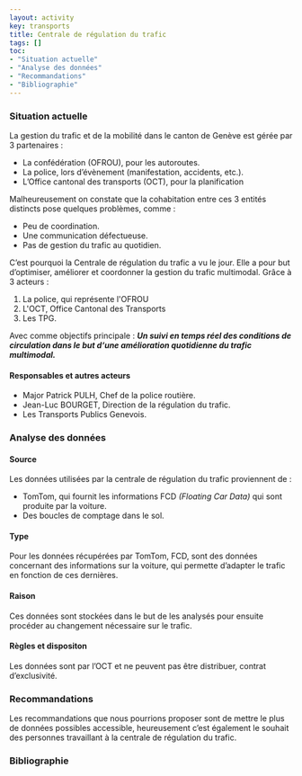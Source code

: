```yaml
---
layout: activity
key: transports
title: Centrale de régulation du trafic
tags: []
toc:
- "Situation actuelle"
- "Analyse des données"
- "Recommandations"
- "Bibliographie"
---
```


### Situation actuelle
La gestion du trafic et de la mobilité dans le canton de Genève est gérée par 3 partenaires :
- La confédération (OFROU), pour les autoroutes.
- La police, lors d’évènement (manifestation, accidents, etc.).
- L’Office cantonal des transports (OCT), pour la planification

Malheureusement on constate que la cohabitation entre ces 3 entités distincts pose quelques problèmes, comme : 
-	Peu de coordination.
-	Une communication défectueuse.
-	Pas de gestion du trafic au quotidien.

C’est pourquoi la Centrale de régulation du trafic a vu le jour. Elle a pour but d’optimiser, améliorer et coordonner la gestion du trafic multimodal. Grâce à 3 acteurs :
1. La police, qui représente l'OFROU
2. L'OCT, Office Cantonal des Transports 
3. Les TPG. 

Avec comme objectifs principale : _**Un suivi en temps réel des conditions de circulation dans le but d‘une amélioration quotidienne du trafic multimodal.**_

#### Responsables et autres acteurs
- Major Patrick PULH, Chef de la police routière.
- Jean-Luc BOURGET, Direction de la régulation du trafic.
- Les Transports Publics Genevois.

### Analyse des données
#### Source
Les données utilisées par la centrale de régulation du trafic proviennent de : 
-	TomTom, qui fournit les informations FCD _(Floating Car Data)_  qui sont produite par la voiture.
-	Des boucles de comptage dans le sol. 

#### Type
Pour les données récupérées par TomTom, FCD, sont des données concernant des informations sur la voiture, qui permette d’adapter le trafic en fonction de ces dernières.  

#### Raison
Ces données sont stockées dans le but de les analysés pour ensuite procéder au changement nécessaire sur le trafic.

#### Règles et dispositon
Les données sont par l’OCT et ne peuvent pas être distribuer, contrat d’exclusivité. 

### Recommandations
Les recommandations que nous pourrions proposer sont de mettre le plus de données possibles accessible, heureusement c’est également le souhait des personnes travaillant à la centrale de régulation du trafic. 

### Bibliographie

